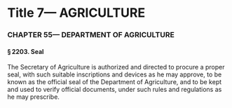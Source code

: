 
# Title 7— AGRICULTURE
### CHAPTER 55— DEPARTMENT OF AGRICULTURE
#### § 2203. Seal

The Secretary of Agriculture is authorized and directed to procure a proper seal, with such suitable inscriptions and devices as he may approve, to be known as the official seal of the Department of Agriculture, and to be kept and used to verify official documents, under such rules and regulations as he may prescribe.
